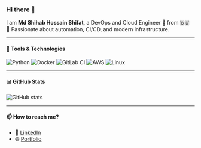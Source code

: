 ### Hi there 👋

I am **Md Shihab Hossain Shifat**, a DevOps and Cloud Engineer 🚀 from 🇧🇩  
🔧 Passionate about automation, CI/CD, and modern infrastructure.

---

#### 🚀 Tools & Technologies

![Python](https://img.shields.io/badge/Python-blue?logo=python&logoColor=white)
![Docker](https://img.shields.io/badge/Docker-blue?logo=docker)
![GitLab CI](https://img.shields.io/badge/GitLab_CI-orange?logo=gitlab&logoColor=white)
![AWS](https://img.shields.io/badge/AWS-orange?logo=amazonaws&logoColor=white)
![Linux](https://img.shields.io/badge/Linux-black?logo=linux)

---

#### 📊 GitHub Stats

![GitHub stats](https://github-readme-stats.vercel.app/api?username=shifat36&show_icons=true&theme=tokyonight)

---

#### 📫 How to reach me?

- 🔗 [LinkedIn](https://linkedin.com/in/shihabhossainshifat)
- 🌐 [Portfolio](https://nettechshifat.blogspot.com)

